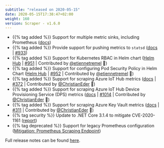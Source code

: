 ```yaml
---
subtitle: "released on 2020-05-15"
date: 2020-05-15T17:38:47+02:00
weight: 160
version: Scraper - v1.6.0
---
```


- {{% tag added %}} Support for multiple metric sinks, including Prometheus ([docs](https://docs.promitor.io/configuration/v1.x/runtime#metric-sinks))
- {{% tag added %}} Provide support for pushing metrics to `statsd` ([docs](https://docs.promitor.io/configuration/v1.x/runtime#statsd)
 | [#933](https://github.com/tomkerkhove/promitor/issues/992))
- {{% tag added %}} Support for Kubernetes RBAC in Helm chart ([Helm Hub](https://hub.helm.sh/charts/promitor/promitor-agent-scraper)
 | [#951](https://github.com/tomkerkhove/promitor/issues/951)
 | Contributed by [@etiennetremel](https://github.com/etiennetremel) 🎉)
- {{% tag added %}} Support for configuring Pod Security Policy in Helm Chart ([Helm Hub](https://hub.helm.sh/charts/promitor/promitor-agent-scraper)
 | [#952](https://github.com/tomkerkhove/promitor/issues/952)
 | Contributed by [@etiennetremel](https://github.com/etiennetremel) 🎉)
- {{% tag added %}} Support for scraping Azure IoT Hub metrics ([docs](https://docs.promitor.io/configuration/v1.x/metrics/iot-hub)
 | [#372](https://github.com/tomkerkhove/promitor/issues/372)
 | Contributed by [@ChristianEder](https://github.com/ChristianEder) 🎉)
- {{% tag added %}} Support for scraping Azure IoT Hub Device Provisioning Service (DPS) metrics ([docs](https://docs.promitor.io/configuration/v1.x/metrics/iot-hub-device-provisioning-service)
 | [#1014](https://github.com/tomkerkhove/promitor/issues/1014)
 | Contributed by [@ChristianEder](https://github.com/ChristianEder) 🎉)
- {{% tag added %}} Support for scraping Azure Key Vault metrics ([docs](https://docs.promitor.io/configuration/v1.x/metrics/key-vault)
 | [#311](https://github.com/tomkerkhove/promitor/issues/311)
 | Contributed by [@ChristianEder](https://github.com/ChristianEder) 🎉)
- {{% tag security %}} Update to .NET Core 3.1.4 to mitigate CVE-2020-1161 ([report](https://github.com/aspnet/Announcements/issues/416))
- {{% tag deprecated %}} Support for legacy Prometheus configuration ([Mitigation: Prometheus Scraping Endpoint](https://docs.promitor.io/configuration/v1.x/runtime#prometheus-scraping-endpoint))

Full release notes can be found [here](https://github.com/tomkerkhove/promitor/releases/tag/1.6.0).
